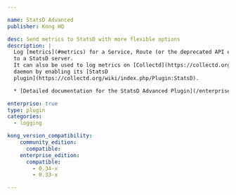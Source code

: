 ```yaml
---

name: StatsD Advanced
publisher: Kong HQ

desc: Send metrics to StatsD with more flexible options
description: |
  Log [metrics](#metrics) for a Service, Route (or the deprecated API entity)
  to a StatsD server.
  It can also be used to log metrics on [Collectd](https://collectd.org/)
  daemon by enabling its [StatsD
  plugin](https://collectd.org/wiki/index.php/Plugin:StatsD).

  * [Detailed documentation for the StatsD Advanced Plugin](/enterprise/latest/plugins/statsd-advanced/)

enterprise: true
type: plugin
categories:
  - logging

kong_version_compatibility:
    community_edition:
      compatible:
    enterprise_edition:
      compatible:
        - 0.34-x
        - 0.33-x

---
```

